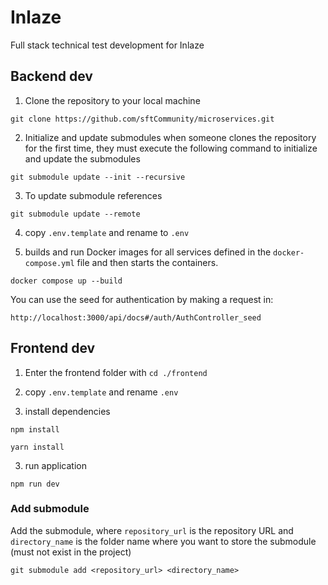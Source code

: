 # Inlaze

Full stack technical test development for Inlaze

## Backend dev

1. Clone the repository to your local machine

```
git clone https://github.com/sftCommunity/microservices.git
```

2. Initialize and update submodules when someone clones the repository for the first time, they must execute the following command to initialize and update the submodules

```
git submodule update --init --recursive
```

3. To update submodule references

```
git submodule update --remote
```

4. copy `.env.template` and rename to `.env`

5. builds and run Docker images for all services defined in the `docker-compose.yml` file and then starts the containers.

```
docker compose up --build
```

You can use the seed for authentication by making a request in:

`http://localhost:3000/api/docs#/auth/AuthController_seed`

## Frontend dev

1. Enter the frontend folder with `cd ./frontend`

2. copy `.env.template` and rename `.env`

3. install dependencies

```
npm install
```

```
yarn install
```

3. run application

```
npm run dev
```

### Add submodule

Add the submodule, where `repository_url` is the repository URL and `directory_name` is the folder name where you want to store the submodule (must not exist in the project)

```
git submodule add <repository_url> <directory_name>
```

